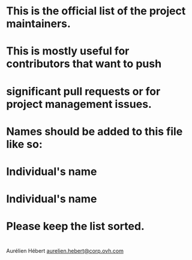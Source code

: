 # This is the official list of the project maintainers.
# This is mostly useful for contributors that want to push
# significant pull requests or for project management issues.
#
#
# Names should be added to this file like so:
# Individual's name <submission email address>
# Individual's name <submission email address>
#
# Please keep the list sorted.
#

Aurélien Hébert <aurelien.hebert@corp.ovh.com>
